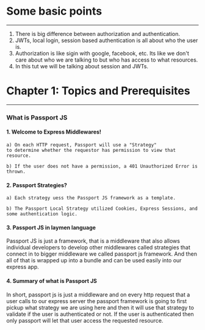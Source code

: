 # Some basic points
---
1. There is big difference between authorization and authentication.
2. JWTs, local login, session based authentication is all about who the user is.
3. Authorization is like sigin with google, facebook, etc. Its like we don't care about who we are talking to but who has access to what resources.
4. In this tut we will be talking about session and JWTs.



# Chapter 1: Topics and Prerequisites
---

### What is Passport JS
#### 1. Welcome to Express Middlewares!

    a) On each HTTP request, Passport will use a "Strategy" 
    to determine whether the requestor has permission to view that resource.

    b) If the user does not have a permission, a 401 Unauthorized Error is thrown.

#### 2. Passport Strategies?

    a) Each strategy uess the Passport JS framework as a template.

    b) The Passport Local Strategy utilized Cookies, Express Sessions, and some authentication logic.
#### 3. Passport JS in laymen language 
Passport JS is just a framework, that is a middleware that also allows individual developers to develop other middlewares called strategies that connect in to bigger middleware we called passport js framework. And then all of that is wrapped up into a bundle and can be used easily into our express app.

#### 4. Summary of what is Passport JS
In short, passport js is just a middleware and on every http request that a user calls to our express server the passport framework is going to first pickup what strategy we are using here and then it will use that strategy to validate if the user is authenticated or not.
If the user is authenticated then only passport will let that user access the requested resource.